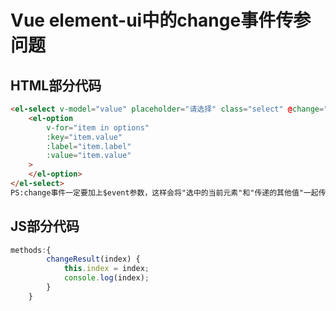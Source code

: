 # Vue element-ui中的change事件传参问题

## HTML部分代码
``` html
<el-select v-model="value" placeholder="请选择" class="select" @change="changeResult($event,index)">
    <el-option
        v-for="item in options"
        :key="item.value"
        :label="item.label"
        :value="item.value"
    >
    </el-option>
</el-select>
PS:change事件一定要加上$event参数，这样会将"选中的当前元素"和"传递的其他值"一起传递过去。
```

## JS部分代码
``` JavaScript
methods:{
        changeResult(index) {
            this.index = index;
            console.log(index);
        }
    }
```